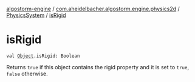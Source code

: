 [algostorm-engine](../../index.md) / [com.aheidelbacher.algostorm.engine.physics2d](../index.md) / [PhysicsSystem](index.md) / [isRigid](.)

# isRigid

`val `[`Object`](../../com.aheidelbacher.algostorm.engine.state/-object/index.md)`.isRigid: Boolean`

Returns `true` if this object contains the rigid property and it is set
to `true`, `false` otherwise.

